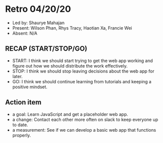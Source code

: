 # Retro 04/20/20

* Led by: Shaurye Mahajan
* Present: Wilson Phan, Rhys Tracy, Haotian Xa, Francie Wei
* Absent: N/A

## RECAP (START/STOP/GO)

* START: I think we should start trying to get the web app working and figure out how we should distribute the work effectively.
* STOP: I think we should stop leaving decisions about the web app for later.
* GO: I think we should continue learning from tutorials and keeping a positive mindset.
 
## Action item

* a goal: Learn JavaScript and get a placeholder web app.
* a change: Contact each other more often on slack to keep everyone up to date.
* a measurement: See if we can develop a basic web app that functions properly.
